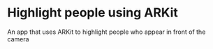 # Highlight people using ARKit
An app that uses ARKit to highlight people who appear in front of the camera

